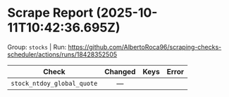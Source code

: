 # Scrape Report (2025-10-11T10:42:36.695Z)

Group: `stocks`  |  Run: https://github.com/AlbertoRoca96/scraping-checks-scheduler/actions/runs/18428352505

| Check | Changed | Keys | Error |
|---|:---:|:--|:--|
| `stock_ntdoy_global_quote` | — |  |  |
